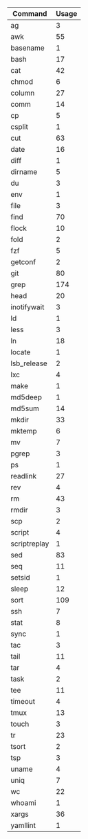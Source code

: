 | Command       | Usage
|-|-|
| ag            | 3      |
| awk           | 55     |
| basename      | 1      |
| bash          | 17     |
| cat           | 42     |
| chmod         | 6      |
| column        | 27     |
| comm          | 14     |
| cp            | 5      |
| csplit        | 1      |
| cut           | 63     |
| date          | 16     |
| diff          | 1      |
| dirname       | 5      |
| du            | 3      |
| env           | 1      |
| file          | 3      |
| find          | 70     |
| flock         | 10     |
| fold          | 2      |
| fzf           | 5      |
| getconf       | 2      |
| git           | 80     |
| grep          | 174    |
| head          | 20     |
| inotifywait   | 3      |
| ld            | 1      |
| less          | 3      |
| ln            | 18     |
| locate        | 1      |
| lsb_release   | 2      |
| lxc           | 4      |
| make          | 1      |
| md5deep       | 1      |
| md5sum        | 14     |
| mkdir         | 33     |
| mktemp        | 6      |
| mv            | 7      |
| pgrep         | 3      |
| ps            | 1      |
| readlink      | 27     |
| rev           | 4      |
| rm            | 43     |
| rmdir         | 3      |
| scp           | 2      |
| script        | 4      |
| scriptreplay  | 1      |
| sed           | 83     |
| seq           | 11     |
| setsid        | 1      |
| sleep         | 12     |
| sort          | 109    |
| ssh           | 7      |
| stat          | 8      |
| sync          | 1      |
| tac           | 3      |
| tail          | 11     |
| tar           | 4      |
| task          | 2      |
| tee           | 11     |
| timeout       | 4      |
| tmux          | 13     |
| touch         | 3      |
| tr            | 23     |
| tsort         | 2      |
| tsp           | 3      |
| uname         | 4      |
| uniq          | 7      |
| wc            | 22     |
| whoami        | 1      |
| xargs         | 36     |
| yamllint      | 1      |
